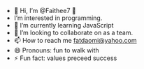 - 👋 Hi, I’m @Faithee7 👀
- I’m interested in programming.
- 🌱 I’m currently learning JavaScript 
- 💞️ I’m looking to collaborate on as a team.
- 📫 How to reach me fatdaomi@yahoo.com
- 😄 Pronouns: fun to walk with
- ⚡ Fun fact: values preceed success

<!---
Faithee7/Faithee7 is a ✨ special ✨ repository because its `README.md` (this file) appears on your GitHub profile.
You can click the Preview link to take a look at your changes.
--->
